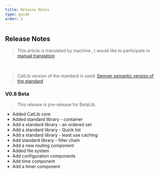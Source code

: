```yaml
---
title: Release Notes
type: guide
order: 2
---
```


## Release Notes

> This article is translated by machine , I would like to participate in [manual translation](https://github.com/catlib/en.catlib.io/blob/master/src/v1/guide/version.md)

　
> CatLib version of the standard is used: [Semver semantic version of the standard](http://semver.org/lang/zh-CN/)

### V0.8 Beta

> This release is pre-release for BetaLib.

- Added CatLib core
- Added standard library - container
- Add a standard library - an ordered set
- Add a standard library - Quick list
- Add a standard library - least use caching
- Add standard library - filter chain
- Add a new routing component
- Added file system
- Add configuration components
- Add time component
- Add a timer component